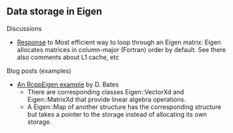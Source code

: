 ## Data storage in Eigen

Discussions

* [Response](http://stackoverflow.com/a/16286562/551589) to Most efficient way to loop through an Eigen matrix: 
  Eigen allocates matrices in column-major (Fortran) order by default. 
  See there also comments about L1 cache, etc

Blog posts (examples)

* [An RcppEigen example](http://dmbates.blogspot.com.es/2012/03/rcppeigen-example.html) by D. Bates
    * There are corresponding classes Eigen::VectorXd and Eigen::MatrixXd that provide linear algebra operations.
    *  A Eigen::Map of another structure has the corresponding structure but takes a pointer to the storage 
       instead of allocating its own storage.  
